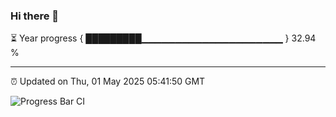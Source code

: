 ### Hi there 👋

⏳ Year progress { █████████▁▁▁▁▁▁▁▁▁▁▁▁▁▁▁▁▁▁▁▁▁ } 32.94 %

---

⏰ Updated on Thu, 01 May 2025 05:41:50 GMT

![Progress Bar CI](https://github.com/IshwaranRudhara/GIT-ACTION/workflows/Progress%20Bar%20CI/badge.svg)

